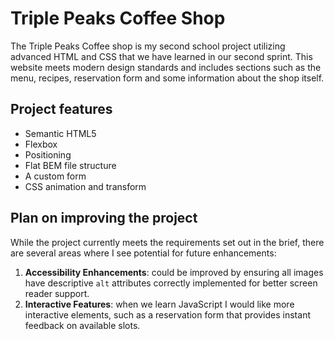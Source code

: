 # Triple Peaks Coffee Shop

The Triple Peaks Coffee shop is my second school project utilizing advanced HTML and CSS that we have learned in our second sprint. This website meets modern design standards and includes sections such as the menu, recipes, reservation form and some information about the shop itself.

## Project features

- Semantic HTML5
- Flexbox
- Positioning
- Flat BEM file structure
- A custom form
- CSS animation and transform

## Plan on improving the project

While the project currently meets the requirements set out in the brief, there are several areas where I see potential for future enhancements:
1. **Accessibility Enhancements**: could be improved by ensuring all images have descriptive `alt` attributes correctly implemented for better screen reader support.
2. **Interactive Features**: when we learn JavaScript I would like more interactive elements, such as a reservation form that provides instant feedback on available slots.
